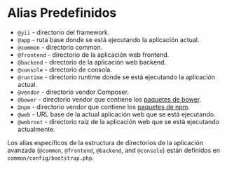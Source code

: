 Alias Predefinidos
==================

- `@yii` - directorio del framework.
- `@app` - ruta base donde se está ejecutando la aplicación actual.
- `@common` - directorio common.
- `@frontend` - directorio de la aplicación web frontend.
- `@backend` - directorio de la aplicación web backend.
- `@console` - directorio de consola.
- `@runtime` - directorio runtime donde se está ejecutando la aplicación actual.
- `@vendor` - directorio vendor Composer.
- `@bower` - directorio vendor que contiene los [paquetes de bower](https://bower.io/).
- `@npm` - directorio vendor que contiene los [paquetes de npm](https://www.npmjs.org/).
- `@web` - URL base de la actual aplicación web que se está ejecutando.
- `@webroot` - directorio raíz de la aplicación web que se está ejecutando actualmente.

Los alias específicos de la estructura de directorios de la aplicación avanzada (`@common`,  `@frontend`, `@backend`, and `@console`) están definidos en `common/config/bootstrap.php`.
